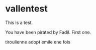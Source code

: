 # vallentest
This is a test.

You have been pirated by Fadil. First one.

tiroulienne adopt emile ene fois
